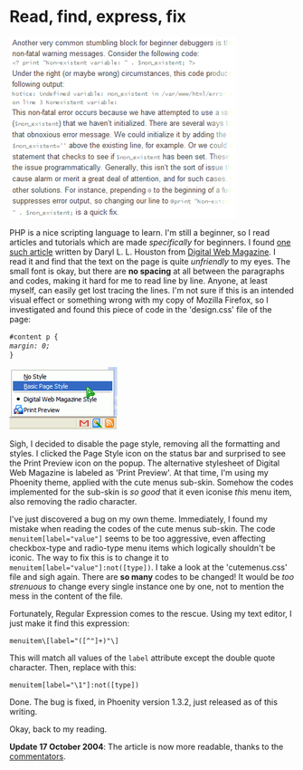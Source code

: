Read, find, express, fix
===

[![hard-to-read text of the 'PHPitfalls: Five Beginner Mistakes to Avoid' article on Digital Web Magazine](../images/screenshots/web/text_phpitfalls_article_digital_web_magazine.png)](http://digital-web.com/articles/phpitfalls/ "PHPitfalls: Five Beginner Mistakes to Avoid")

PHP is a nice scripting language to learn. I'm still a beginner, so I read articles and tutorials which are made *specifically* for beginners. I found [one such article](http://digital-web.com/articles/phpitfalls/ "PHPitfalls: Five Beginner Mistakes to Avoid") written by Daryl L. L. Houston from [Digital Web Magazine](http://digital-web.com/). I read it and find that the text on the page is quite *unfriendly* to my eyes. The small font is okay, but there are **no spacing** at all between the paragraphs and codes, making it hard for me to read line by line. Anyone, at least myself, can easily get lost tracing the lines. I'm not sure if this is an intended visual effect or something wrong with my copy of Mozilla Firefox, so I investigated and found this piece of code in the 'design.css' file of the page:

<pre><code>#content p {
<em>margin: 0;</em>
}</code></pre>
![iconic 'Print Preview' menu item appearing on the menupopup of the Page Style button on Mozilla Firefox's statusbar](../images/screenshots/firefox/iconic_print_preview_radio_menuitem_page_style_statusbar.png)

Sigh, I decided to disable the page style, removing all the formatting and styles. I clicked the Page Style icon on the status bar and surprised to see the Print Preview icon on the popup. The alternative stylesheet of Digital Web Magazine is labeled as 'Print Preview'. At that time, I'm using my Phoenity theme, applied with the cute menus sub-skin. Somehow the codes implemented for the sub-skin is *so good* that it even iconise *this* menu item, also removing the radio character.

I've just discovered a bug on my own theme. Immediately, I found my mistake when reading the codes of the cute menus sub-skin. The code `menuitem[label="value"]` seems to be too aggressive, even affecting checkbox-type and radio-type menu items which logically shouldn't be iconic. The way to fix this is to change it to `menuitem[label="value"]:not([type])`. I take a look at the 'cutemenus.css' file and sigh again. There are **so many** codes to be changed! It would be *too strenuous* to change every single instance one by one, not to mention the mess in the content of the file.

Fortunately, Regular Expression comes to the rescue. Using my text editor, I just make it find this expression:

```
menuitem\[label="([^"]+)"\]
```

This will match all values of the `label` attribute except the double quote character. Then, replace with this:

```
menuitem[label="\1"]:not([type])
```

Done. The bug is fixed, in Phoenity version 1.3.2, just released as of this writing.

Okay, back to my reading.

**Update 17 October 2004**: The article is now more readable, thanks to the [commentators](http://digital-web.com/articles/phpitfalls/comments/ "PHPitfalls: Five Beginner Mistakes to Avoid : Comments").